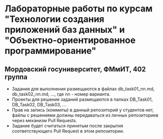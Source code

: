 # Лабораторные работы по курсам "Технологии создания приложений баз данных" и "Объектно-ориентированное программирование"
## Мордовский госуниверситет, ФМмИТ, 402 группа

* Задания для выполнения размещаются в файлах db_task01_nn.md, db_task02_nn.md, ..., где nn - номер варианта.
* Проекты для решения заданий размещаются в папках DB_Task01, DB_Task02, DB_Task03, ...
* Прав на запись (коммиты) в данный репозиторий у студентов нет, файлы с решениями должны передаваться из личных репозиториев через механизм Pull Requests.
* Задание будет считаться принятым после закрытия соответствующего Pull Request в этом репозитории.

